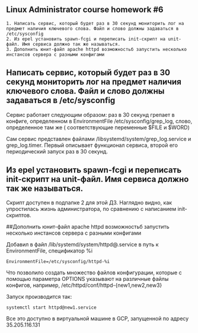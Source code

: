 ## Linux Administrator course homework #6

```
1. Написать сервис, который будет раз в 30 секунд мониторить лог на предмет наличия ключевого слова. Файл и слово должны задаваться в /etc/sysconfig
2. Из epel установить spawn-fcgi и переписать init-скрипт на unit-файл. Имя сервиса должно так же называться.
3. Дополнить юнит-файл apache httpd возможностьб запустить несколько инстансов сервера с разными конфигами
```

## Написать сервис, который будет раз в 30 секунд мониторить лог на предмет наличия ключевого слова. Файл и слово должны задаваться в /etc/sysconfig

Сервис работает следующим образом: раз в 30 секунд грепает в конфиге, определенном в EnvironmentFile /etc/sysconfig/grep_log, слово, определенное там же ( соответствующие переменные $FILE и $WORD)

Сам сервис представлен файлами /libsystemd/system/grep_log.service и grep_log.timer.
Первый описывает функционал сервиса, второй его периодический запуск раз в 30 секунд.

## Из epel установить spawn-fcgi и переписать init-скрипт на unit-файл. Имя сервиса должно так же называться.

Скрипт доступен в подпапке 2 для этой ДЗ. Наглядно видно, как упростилась жизнь администратора, по сравнению с написанием init-скриптов.

##Дополнить юнит-файл apache httpd возможностьб запустить несколько инстансов сервера с разными конфигами

Добавил в файл /lib/systemd/system/httpd@.service в путь к EnvironmentFile, спецификатор %i

```
EnvironmentFile=/etc/sysconfig/httpd-%i
```
Что позволило создать множество файлов конфигурации, которые с помощью параметра OPTIONS указывают на различные файлы конфигов, например, /etc/httpd/conf/httpd-{new1,new2,new3} 

Запуск производится так:

```
systemctl start httpd@new1.service
```

Все это доступно в виртуальной машине в GCP, запущенной по адресу 35.205.116.131
